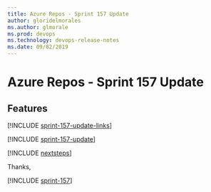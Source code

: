 ```yaml
---
title: Azure Repos - Sprint 157 Update
author: gloridelmorales
ms.author: glmorale
ms.prod: devops
ms.technology: devops-release-notes
ms.date: 09/02/2019
---
```


# Azure Repos - Sprint 157 Update

## Features

[!INCLUDE [sprint-157-update-links](../_shared/repos/sprint-157-update-links.md)]

[!INCLUDE [sprint-157-update](../_shared/repos/sprint-157-update.md)]

[!INCLUDE [nextsteps](../_shared/nextsteps.md)]

Thanks,

[!INCLUDE [sprint-157](../_shared/signer/sprint-157.md)]
